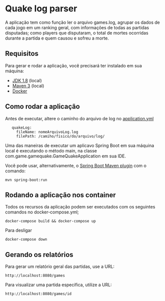 # Quake log parser 


A aplicação tem como função ler o arquivo games.log, agrupar os dados de cada jogo em um ranking geral, com informações de todas as partidas disputadas; como players que disputaram, o total de mortes ocorridas durante a partida e quem causou e sofreu a morte.

## Requisitos

Para gerar e rodar a aplicação, você precisará ter instalado em sua máquina:

- [JDK 1.8](http://www.oracle.com/technetwork/java/javase/downloads/jdk8-downloads-2133151.html) (local)
- [Maven 3](https://maven.apache.org) (local)
- [Docker](https://docs.docker.com/)

## Como rodar a aplicação

Antes de executar, altere o caminho do arquivo de log no [application.yml](./src/main/resources/application.yml)
```app:
   quakeLog:
     fileName: nomeArquivoLog.log
     filePath: /camiho/fisico/do/arquivo/log/
```
Uma das maneiras de executar um aplicavo Spring Boot em sua máquina local é executando o método main, na classe com.game.gamequake.GameQuakeApplication em sua IDE.

Você pode usar, alternativamente, o [Spring Boot Maven plugin](https://docs.spring.io/spring-boot/docs/current/reference/html/build-tool-plugins-maven-plugin.html) com o comando:

```shell
mvn spring-boot:run
```

## Rodando a aplicação nos container

Todos os recursos da aplicação podem ser executados com os seguintes comandos no docker-compose.yml;

```
docker-compose build && docker-compose up
```

Para desligar
```
docker-compose down
``` 

## Gerando os relatórios

Para gerar um relatório geral das partidas, use a URL:

```
http://localhost:8080/games
```


Para visualizar uma partida específica, utilize a URL:

```
http://localhost:8080/games/id
```